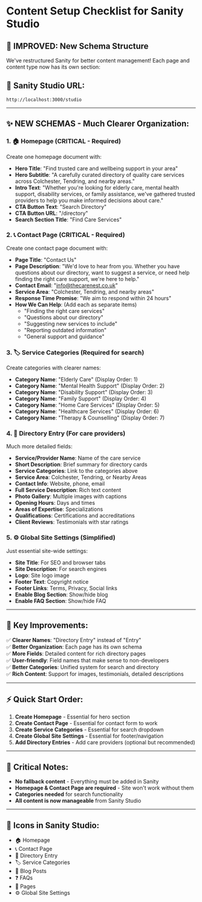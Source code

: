 # Content Setup Checklist for Sanity Studio

## 🎯 **IMPROVED: New Schema Structure**

We've restructured Sanity for better content management! Each page and content type now has its own section:

## **📍 Sanity Studio URL:**

`http://localhost:3000/studio`

---

## **✨ NEW SCHEMAS - Much Clearer Organization:**

### 1. **🏠 Homepage** (CRITICAL - Required)

Create one homepage document with:

- **Hero Title**: "Find trusted care and wellbeing support in your area"
- **Hero Subtitle**: "A carefully curated directory of quality care services across Colchester, Tendring, and nearby areas."
- **Intro Text**: "Whether you're looking for elderly care, mental health support, disability services, or family assistance, we've gathered trusted providers to help you make informed decisions about care."
- **CTA Button Text**: "Search Directory"
- **CTA Button URL**: "/directory"
- **Search Section Title**: "Find Care Services"

### 2. **📞 Contact Page** (CRITICAL - Required)

Create one contact page document with:

- **Page Title**: "Contact Us"
- **Page Description**: "We'd love to hear from you. Whether you have questions about our directory, want to suggest a service, or need help finding the right care support, we're here to help."
- **Contact Email**: "info@thecarenest.co.uk"
- **Service Area**: "Colchester, Tendring, and nearby areas"
- **Response Time Promise**: "We aim to respond within 24 hours"
- **How We Can Help**: (Add each as separate items)
  - "Finding the right care services"
  - "Questions about our directory"
  - "Suggesting new services to include"
  - "Reporting outdated information"
  - "General support and guidance"

### 3. **🏷️ Service Categories** (Required for search)

Create categories with clearer names:

- **Category Name**: "Elderly Care" (Display Order: 1)
- **Category Name**: "Mental Health Support" (Display Order: 2)
- **Category Name**: "Disability Support" (Display Order: 3)
- **Category Name**: "Family Support" (Display Order: 4)
- **Category Name**: "Home Care Services" (Display Order: 5)
- **Category Name**: "Healthcare Services" (Display Order: 6)
- **Category Name**: "Therapy & Counselling" (Display Order: 7)

### 4. **🏥 Directory Entry** (For care providers)

Much more detailed fields:

- **Service/Provider Name**: Name of the care service
- **Short Description**: Brief summary for directory cards
- **Service Categories**: Link to the categories above
- **Service Area**: Colchester, Tendring, or Nearby Areas
- **Contact Info**: Website, phone, email
- **Full Service Description**: Rich text content
- **Photo Gallery**: Multiple images with captions
- **Opening Hours**: Days and times
- **Areas of Expertise**: Specializations
- **Qualifications**: Certifications and accreditations
- **Client Reviews**: Testimonials with star ratings

### 5. **⚙️ Global Site Settings** (Simplified)

Just essential site-wide settings:

- **Site Title**: For SEO and browser tabs
- **Site Description**: For search engines
- **Logo**: Site logo image
- **Footer Text**: Copyright notice
- **Footer Links**: Terms, Privacy, Social links
- **Enable Blog Section**: Show/hide blog
- **Enable FAQ Section**: Show/hide FAQ

---

## **🚀 Key Improvements:**

✅ **Clearer Names**: "Directory Entry" instead of "Entry"  
✅ **Better Organization**: Each page has its own schema  
✅ **More Fields**: Detailed content for rich directory pages  
✅ **User-friendly**: Field names that make sense to non-developers  
✅ **Better Categories**: Unified system for search and directory  
✅ **Rich Content**: Support for images, testimonials, detailed descriptions

---

## **⚡ Quick Start Order:**

1. **Create Homepage** - Essential for hero section
2. **Create Contact Page** - Essential for contact form to work
3. **Create Service Categories** - Essential for search dropdown
4. **Create Global Site Settings** - Essential for footer/navigation
5. **Add Directory Entries** - Add care providers (optional but recommended)

---

## **🚨 Critical Notes:**

- **No fallback content** - Everything must be added in Sanity
- **Homepage & Contact Page are required** - Site won't work without them
- **Categories needed** for search functionality
- **All content is now manageable** from Sanity Studio

---

## **📱 Icons in Sanity Studio:**

- 🏠 Homepage
- 📞 Contact Page
- 🏥 Directory Entry
- 🏷️ Service Categories
- 📝 Blog Posts
- ❓ FAQs
- 📄 Pages
- ⚙️ Global Site Settings
